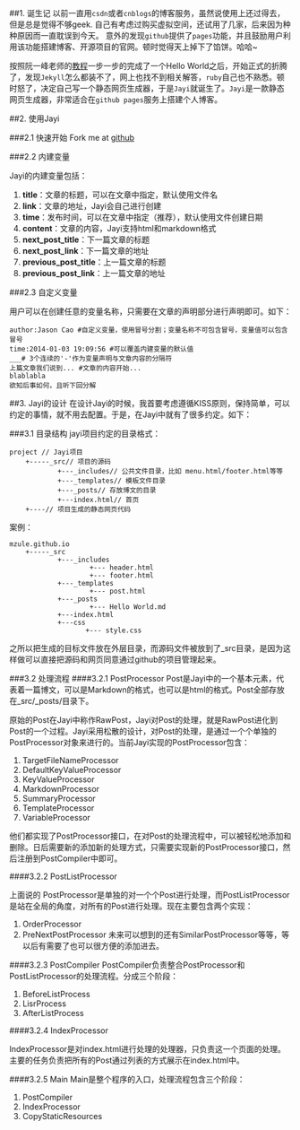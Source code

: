 ##1. 诞生记
以前一直用`csdn`或者`cnblogs`的博客服务，虽然说使用上还过得去，但是总是觉得不够geek. 自己有考虑过购买虚拟空间，还试用了几家，后来因为种种原因而一直耽误到今天。 意外的发现`github`提供了`pages`功能，并且鼓励用户利用该功能搭建博客、开源项目的官网。顿时觉得天上掉下了馅饼。哈哈~

按照阮一峰老师的[教程](http://www.ruanyifeng.com/blog/2012/08/blogging_with_jekyll.html)一步一步的完成了一个Hello World之后，开始正式的折腾了，发现`Jekyll`怎么都装不了，网上也找不到相关解答，`ruby`自己也不熟悉。顿时怒了，决定自己写一个静态网页生成器，于是`Jayi`就诞生了。`Jayi`是一款静态网页生成器，非常适合在`github pages`服务上搭建个人博客。

##2. 使用Jayi

###2.1 快速开始
Fork me at [github](https://github.com/mzule/mzule.github.io)

###2.2 内建变量 

Jayi的内建变量包括：

1. **title**：文章的标题，可以在文章中指定，默认使用文件名
2. **link**：文章的地址，Jayi会自己进行创建
3. **time**：发布时间，可以在文章中指定（推荐），默认使用文件创建日期
4. **content**：文章的内容，Jayi支持html和markdown格式
5. **next_post_title**：下一篇文章的标题
6. **next_post_link**：下一篇文章的地址
7. **previous_post_title**：上一篇文章的标题
8. **previous_post_link**：上一篇文章的地址

###2.3 自定义变量

用户可以在创建任意的变量名称，只需要在文章的声明部分进行声明即可。如下：
```
author:Jason Cao #自定义变量，使用冒号分割；变量名称不可包含冒号，变量值可以包含冒号
time:2014-01-03 19:09:56 #可以覆盖内建变量的默认值
___# 3个连续的'-'作为变量声明与文章内容的分隔符
上篇文章我们说到... #文章的内容开始...
blablabla
欲知后事如何，且听下回分解
```



##3. Jayi的设计
在设计Jayi的时候，我首要考虑遵循KISS原则，保持简单，可以约定的事情，就不用去配置。于是，在Jayi中就有了很多约定。如下：

###3.1 目录结构
jayi项目约定的目录格式：

```
project // Jayi项目
    +-----_src// 项目的源码
            +---_includes// 公共文件目录，比如 menu.html/footer.html等等
            +---_templates// 模板文件目录
            +---_posts// 存放博文的目录
            +---index.html// 首页
    +----// 项目生成的静态网页代码
```
案例：
```
mzule.github.io
    +-----_src
            +---_includes
                    +--- header.html
                    +--- footer.html
            +---_templates
                    +--- post.html
            +---_posts
                    +--- Hello World.md
            +---index.html
            +---css
                   +--- style.css
```

之所以把生成的目标文件放在外层目录，而源码文件被放到了_src目录，是因为这样做可以直接把源码和网页同意通过github的项目管理起来。

###3.2 处理流程
####3.2.1 PostProcessor
Post是Jayi中的一个基本元素，代表着一篇博文，可以是Markdown的格式，也可以是html的格式。Post全部存放在_src/_posts/目录下。

原始的Post在Jayi中称作RawPost，Jayi对Post的处理，就是RawPost进化到Post的一个过程。Jayi采用松散的设计，对Post的处理，是通过一个个单独的PostProcessor对象来进行的。当前Jayi实现的PostProcessor包含：

1. TargetFileNameProcessor
2. DefaultKeyValueProcessor
3. KeyValueProcessor
4. MarkdownProcessor
5. SummaryProcessor
6. TemplateProcessor
7. VariableProcessor

他们都实现了PostProcessor接口，在对Post的处理流程中，可以被轻松地添加和删除。日后需要新的添加新的处理方式，只需要实现新的PostProcessor接口，然后注册到PostCompiler中即可。

####3.2.2 PostListProcessor

上面说的 PostProcessor是单独的对一个个Post进行处理，而PostListProcessor是站在全局的角度，对所有的Post进行处理。现在主要包含两个实现：
1. OrderProcessor
2. PreNextPostProcessor
未来可以想到的还有SimilarPostProcessor等等，等以后有需要了也可以很方便的添加进去。

####3.2.3 PostCompiler
PostCompiler负责整合PostProcessor和PostListProcessor的处理流程。分成三个阶段：

1. BeforeListProcess
2. LisrProcess
3. AfterListProcess

####3.2.4 IndexProcessor

IndexProcessor是对index.html进行处理的处理器，只负责这一个页面的处理。主要的任务负责把所有的Post通过列表的方式展示在index.html中。

####3.2.5 Main
Main是整个程序的入口，处理流程包含三个阶段：

1. PostCompiler
2. IndexProcessor
3. CopyStaticResources


